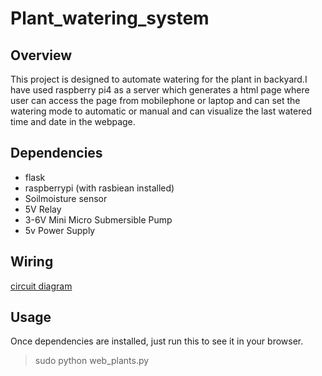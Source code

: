 # Plant_watering_system
## Overview
This project is designed to automate watering for the plant in backyard.I have used raspberry pi4 as a server which generates a html page where user can access the page from mobilephone or laptop and can set the watering mode to automatic or manual and can visualize the last watered time and date in the webpage.
## Dependencies
- flask
- raspberrypi (with rasbiean installed)
- Soilmoisture sensor
- 5V Relay
- 3-6V Mini Micro Submersible Pump
- 5v Power Supply
## Wiring
[circuit diagram](https://hackster.imgix.net/uploads/attachments/354095/GPIO.jpg?auto=compress%2Cformat&w=740&h=555&fit=max)

## Usage
Once dependencies are installed, just run this to see it in your browser.
> sudo python web_plants.py
